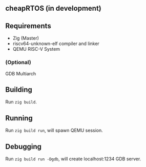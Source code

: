 cheapRTOS (in development)
---

## Requirements
 - Zig (Master)
 - riscv64-unknown-elf compiler and linker
 - QEMU RISC-V System

### (Optional)
GDB Multiarch

## Building
Run `zig build`.

## Running
Run `zig build run`, will spawn QEMU session.

## Debugging
Run `zig build run -Dgdb`, will create localhost:1234 GDB server.

